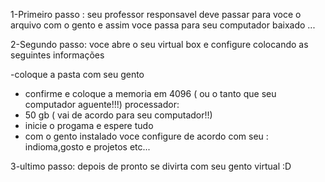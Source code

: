 1-Primeiro passo :  seu professor responsavel deve passar  para voce o arquivo com o gento  e assim voce passa para seu computador baixado ...
   
   2-Segundo passo: voce abre o seu virtual box e configure colocando as seguintes informações
 
 -coloque a pasta com seu gento
- confirme e coloque a memoria em 4096 ( ou o tanto que seu computador aguente!!!) processador: 
- 50 gb ( vai de acordo para seu computador!!)
 - inicie o progama e espere tudo
 - com o gento instalado voce configure de acordo com seu : indioma,gosto e projetos etc...
 
3-ultimo passo: depois de pronto se divirta com seu gento virtual :D
     